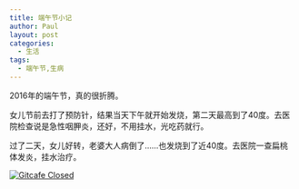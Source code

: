 ```yaml
---
title: 端午节小记
author: Paul
layout: post
categories:
  - 生活
tags:
  - 端午节,生病
---
```


2016年的端午节，真的很折腾。

女儿节前去打了预防针，结果当天下午就开始发烧，第二天最高到了40度。去医院检查说是急性咽胛炎，还好，不用挂水，光吃药就行。

过了二天，女儿好转，老婆大人病倒了……也发烧到了近40度。去医院一查扁桃体发炎，挂水治疗。

[![Gitcafe Closed](http://img.hz.mk/2016-0406/haoduanduan.jpg!400px)](http://img.hz.mk/2016-0406/haoduanduan.jpg)
